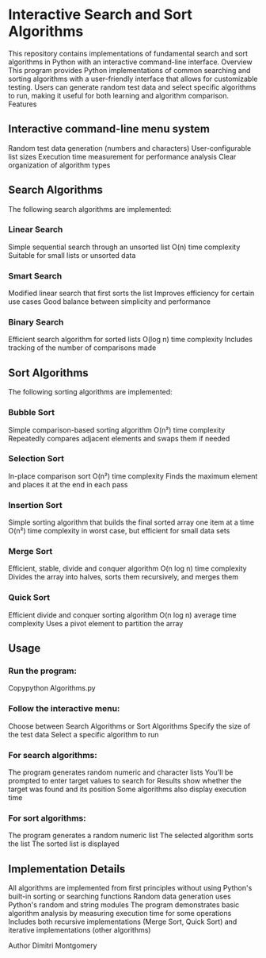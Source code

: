 # Interactive Search and Sort Algorithms

This repository contains implementations of fundamental search and sort algorithms in Python with an interactive command-line interface.
Overview
This program provides Python implementations of common searching and sorting algorithms with a user-friendly interface that allows for customizable testing. Users can generate random test data and select specific algorithms to run, making it useful for both learning and algorithm comparison.
Features

## Interactive command-line menu system

Random test data generation (numbers and characters)
User-configurable list sizes
Execution time measurement for performance analysis
Clear organization of algorithm types

## Search Algorithms
The following search algorithms are implemented:

### Linear Search

Simple sequential search through an unsorted list
O(n) time complexity
Suitable for small lists or unsorted data


### Smart Search

Modified linear search that first sorts the list
Improves efficiency for certain use cases
Good balance between simplicity and performance


### Binary Search

Efficient search algorithm for sorted lists
O(log n) time complexity
Includes tracking of the number of comparisons made



## Sort Algorithms
The following sorting algorithms are implemented:

### Bubble Sort

Simple comparison-based sorting algorithm
O(n²) time complexity
Repeatedly compares adjacent elements and swaps them if needed


### Selection Sort

In-place comparison sort
O(n²) time complexity
Finds the maximum element and places it at the end in each pass


### Insertion Sort

Simple sorting algorithm that builds the final sorted array one item at a time
O(n²) time complexity in worst case, but efficient for small data sets


### Merge Sort

Efficient, stable, divide and conquer algorithm
O(n log n) time complexity
Divides the array into halves, sorts them recursively, and merges them


### Quick Sort

Efficient divide and conquer sorting algorithm
O(n log n) average time complexity
Uses a pivot element to partition the array



## Usage

### Run the program:
Copypython Algorithms.py

### Follow the interactive menu:

Choose between Search Algorithms or Sort Algorithms
Specify the size of the test data
Select a specific algorithm to run


### For search algorithms:

The program generates random numeric and character lists
You'll be prompted to enter target values to search for
Results show whether the target was found and its position
Some algorithms also display execution time


### For sort algorithms:

The program generates a random numeric list
The selected algorithm sorts the list
The sorted list is displayed



## Implementation Details

All algorithms are implemented from first principles without using Python's built-in sorting or searching functions
Random data generation uses Python's random and string modules
The program demonstrates basic algorithm analysis by measuring execution time for some operations
Includes both recursive implementations (Merge Sort, Quick Sort) and iterative implementations (other algorithms)

Author
Dimitri Montgomery
